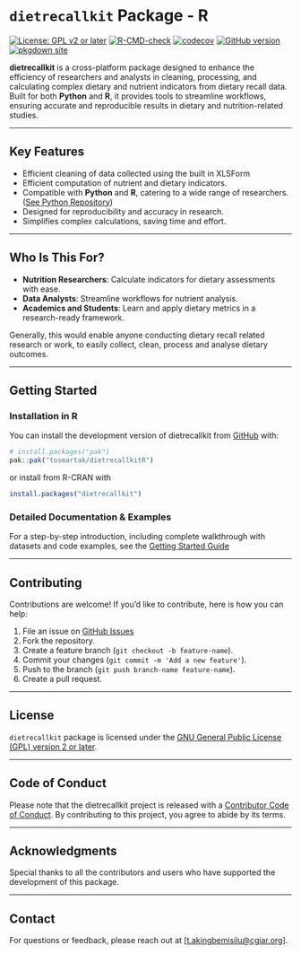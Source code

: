 
# `dietrecallkit` Package - R

<!-- badges: start -->

[![License: GPL v2 or
later](https://img.shields.io/badge/License-GPL%20v2%2B-blue.svg)](https://www.gnu.org/licenses/old-licenses/gpl-2.0.html)
[![R-CMD-check](https://github.com/tosmartak/dietrecallkitR/actions/workflows/R-CMD-check.yaml/badge.svg)](https://github.com/tosmartak/dietrecallkitR/actions/workflows/R-CMD-check.yaml)
[![codecov](https://codecov.io/gh/tosmartak/dietrecallkitR/graph/badge.svg?token=W2YZZEPAM2)](https://codecov.io/gh/tosmartak/dietrecallkitR)
[![GitHub
version](https://img.shields.io/github/r-package/v/tosmartak/dietrecallkitR)](https://github.com/tosmartak/dietrecallkitR/)
[![pkgdown
site](https://img.shields.io/badge/docs-pkgdown-blue.svg)](https://tosmartak.github.io/dietrecallkitR/)
<!-- badges: end -->

<!-- CRAN badges (uncomment once on CRAN)
[![CRAN status](https://www.r-pkg.org/badges/version/medmodr)](https://CRAN.R-project.org/package=medmodr)
[![CRAN downloads](https://cranlogs.r-pkg.org/badges/last-month/medmodr)](https://CRAN.R-project.org/package=medmodr)
[![CRAN checks](https://badges.cranchecks.info/worst/medmodr.svg)](https://cran.r-project.org/web/checks/check_results_medmodr.html)
-->

**dietrecallkit** is a cross-platform package designed to enhance the
efficiency of researchers and analysts in cleaning, processing, and
calculating complex dietary and nutrient indicators from dietary recall
data. Built for both **Python** and **R**, it provides tools to
streamline workflows, ensuring accurate and reproducible results in
dietary and nutrition-related studies.

------------------------------------------------------------------------

## **Key Features**

- Efficient cleaning of data collected using the built in XLSForm
- Efficient computation of nutrient and dietary indicators.
- Compatible with **Python** and **R**, catering to a wide range of
  researchers. ([See Python
  Repository](https://github.com/tosmartak/dietrecallkitPy))
- Designed for reproducibility and accuracy in research.
- Simplifies complex calculations, saving time and effort.

------------------------------------------------------------------------

## **Who Is This For?**

- **Nutrition Researchers**: Calculate indicators for dietary
  assessments with ease.
- **Data Analysts**: Streamline workflows for nutrient analysis.
- **Academics and Students**: Learn and apply dietary metrics in a
  research-ready framework.

Generally, this would enable anyone conducting dietary recall related
research or work, to easily collect, clean, process and analyse dietary
outcomes.

------------------------------------------------------------------------

## Getting Started

### Installation in R

You can install the development version of dietrecallkit from
[GitHub](https://github.com/tosmartak/dietrecallkitR) with:

``` r
# install.packages("pak")
pak::pak("tosmartak/dietrecallkitR")
```

or install from R-CRAN with

``` r
install.packages("dietrecallkit")
```

### **Detailed Documentation & Examples**

For a step-by-step introduction, including complete walkthrough with
datasets and code examples, see the [Getting Started
Guide](https://tosmartak.github.io/dietrecallkitR/articles/getting-started.html)

------------------------------------------------------------------------

## **Contributing**

Contributions are welcome! If you’d like to contribute, here is how you
can help:

1.  File an issue on [GitHub
    Issues](https://github.com/tosmartak/dietrecallkitR/issues)
2.  Fork the repository.
3.  Create a feature branch (`git checkout -b feature-name`).
4.  Commit your changes (`git commit -m 'Add a new feature'`).
5.  Push to the branch (`git push branch-name feature-name`).
6.  Create a pull request.

------------------------------------------------------------------------

## **License**

`dietrecallkit` package is licensed under the [GNU General Public
License (GPL) version 2 or
later](https://www.gnu.org/licenses/old-licenses/gpl-2.0.html).

------------------------------------------------------------------------

## **Code of Conduct**

Please note that the dietrecallkit project is released with a
[Contributor Code of
Conduct](https://tosmartak.github.io/dietrecallkitR/CODE_OF_CONDUCT.html).
By contributing to this project, you agree to abide by its terms.

------------------------------------------------------------------------

## **Acknowledgments**

Special thanks to all the contributors and users who have supported the
development of this package.

------------------------------------------------------------------------

## **Contact**

For questions or feedback, please reach out at
\[<t.akingbemisilu@cgiar.org>\].

